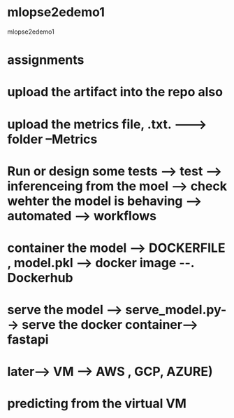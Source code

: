 # mlopse2edemo1
mlopse2edemo1

# assignments
# upload the artifact into the repo also  

# upload the metrics file, .txt. ---> folder –Metrics  

# Run or design some tests --> test --> inferenceing from the moel --> check wehter the model is behaving --> automated --> workflows  

# container the model --> DOCKERFILE , model.pkl --> docker image --. Dockerhub 

# serve the model --> serve_model.py--> serve the docker container--> fastapi  

 

# later--> VM --> AWS , GCP, AZURE)  

 

 

# predicting from the virtual VM  